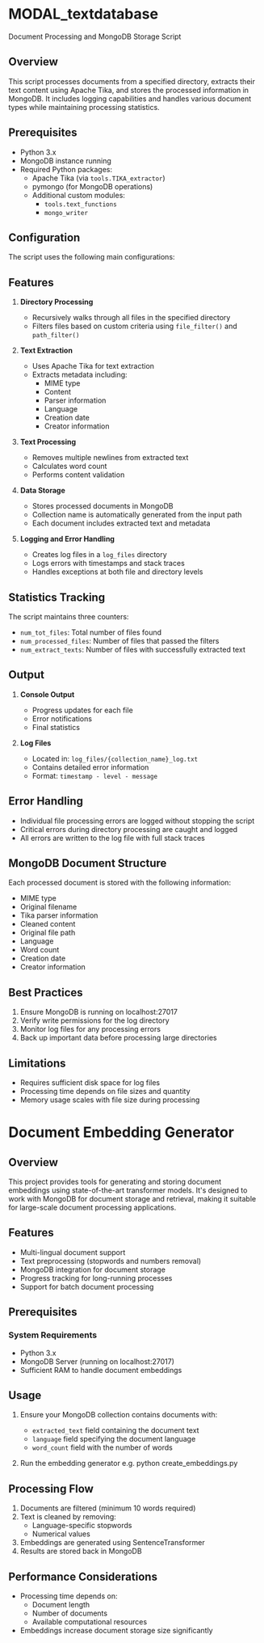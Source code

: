# MODAL_textdatabase

Document Processing and MongoDB Storage Script

## Overview
This script processes documents from a specified directory, extracts their text content using Apache Tika, and stores the processed information in MongoDB. It includes logging capabilities and handles various document types while maintaining processing statistics.

## Prerequisites
- Python 3.x
- MongoDB instance running
- Required Python packages:
  - Apache Tika (via `tools.TIKA_extractor`)
  - pymongo (for MongoDB operations)
  - Additional custom modules:
    - `tools.text_functions`
    - `mongo_writer`

## Configuration
The script uses the following main configurations:


## Features
1. **Directory Processing**
   - Recursively walks through all files in the specified directory
   - Filters files based on custom criteria using `file_filter()` and `path_filter()`

2. **Text Extraction**
   - Uses Apache Tika for text extraction
   - Extracts metadata including:
     - MIME type
     - Content
     - Parser information
     - Language
     - Creation date
     - Creator information

3. **Text Processing**
   - Removes multiple newlines from extracted text
   - Calculates word count
   - Performs content validation

4. **Data Storage**
   - Stores processed documents in MongoDB
   - Collection name is automatically generated from the input path
   - Each document includes extracted text and metadata

5. **Logging and Error Handling**
   - Creates log files in a `log_files` directory
   - Logs errors with timestamps and stack traces
   - Handles exceptions at both file and directory levels

## Statistics Tracking
The script maintains three counters:
- `num_tot_files`: Total number of files found
- `num_processed_files`: Number of files that passed the filters
- `num_extract_texts`: Number of files with successfully extracted text

## Output
1. **Console Output**
   - Progress updates for each file
   - Error notifications
   - Final statistics

2. **Log Files**
   - Located in: `log_files/{collection_name}_log.txt`
   - Contains detailed error information
   - Format: `timestamp - level - message`

## Error Handling
- Individual file processing errors are logged without stopping the script
- Critical errors during directory processing are caught and logged
- All errors are written to the log file with full stack traces

## MongoDB Document Structure
Each processed document is stored with the following information:
- MIME type
- Original filename
- Tika parser information
- Cleaned content
- Original file path
- Language
- Word count
- Creation date
- Creator information

## Best Practices
1. Ensure MongoDB is running on localhost:27017
2. Verify write permissions for the log directory
3. Monitor log files for any processing errors
4. Back up important data before processing large directories

## Limitations
- Requires sufficient disk space for log files
- Processing time depends on file sizes and quantity
- Memory usage scales with file size during processing

# Document Embedding Generator

## Overview
This project provides tools for generating and storing document embeddings using state-of-the-art transformer models. It's designed to work with MongoDB for document storage and retrieval, making it suitable for large-scale document processing applications.

## Features
- Multi-lingual document support
- Text preprocessing (stopwords and numbers removal)
- MongoDB integration for document storage
- Progress tracking for long-running processes
- Support for batch document processing

## Prerequisites
### System Requirements
- Python 3.x
- MongoDB Server (running on localhost:27017)
- Sufficient RAM to handle document embeddings


## Usage
1. Ensure your MongoDB collection contains documents with:
   - `extracted_text` field containing the document text
   - `language` field specifying the document language
   - `word_count` field with the number of words

2. Run the embedding generator
e.g. python create_embeddings.py


## Processing Flow
1. Documents are filtered (minimum 10 words required)
2. Text is cleaned by removing:
   - Language-specific stopwords
   - Numerical values
3. Embeddings are generated using SentenceTransformer
4. Results are stored back in MongoDB

## Performance Considerations
- Processing time depends on:
  - Document length
  - Number of documents
  - Available computational resources
- Embeddings increase document storage size significantly


